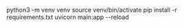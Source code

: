 python3 -m venv venv
source venv/bin/activate
pip install -r requirements.txt
uvicorn main:app --reload